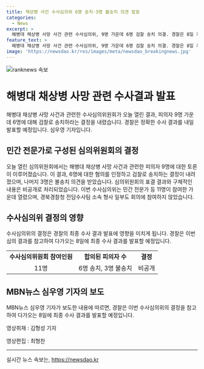 ```yaml
---
title: 채상병 사건 수사심의위 6명 송치·3명 불송치 의견 발표
categories:
  - News
excerpt: >
  해병대 채상병 사망 사건 관련 수사심의위, 9명 가운데 6명 검찰 송치 의결. 경찰은 8일 자세한 결과 발표 예정. 비공개 2시간 30분 논의, 구체적 내용 공개 안해. 회의에는 민간 전문가 11명 참여, 경북경찰청 전담수사팀 일부 배석. 경찰은 6명 송치 의견 참고, 8일 최종 결과 발표 예정. -MBN뉴스 심우영-
feature_text: >
  해병대 채상병 사망 사건 관련 수사심의위, 9명 가운데 6명 검찰 송치 의결. 경찰은 8일 자세한 결과 발표 예정. 비공개 2시간 30분 논의, 구체적 내용 공개 안해. 회의에는 민간 전문가 11명 참여, 경북경찰청 전담수사팀 일부 배석. 경찰은 6명 송치 의견 참고, 8일 최종 결과 발표 예정. -MBN뉴스 심우영-
image: 'https://newsdao.kr/res/images/meta/newsdao_breakingnews.jpg'
---
```


<p><img src="https://newsdao.kr/res/images/meta/newsdao_breakingnews.jpg" alt="ranknews 속보" /></p>

<h1>해병대 채상병 사망 관련 수사결과 발표</h1>

<p data-ke-size="size16">해병대 채상병 사망 사건과 관련한 수사심의위원회가 오늘 열린 결과, 피의자 9명 가운데 6명에 대해 검찰로 송치하라는 결정을 내렸습니다. 경찰은 정확한 수사 결과를 내일 발표할 예정입니다. 심우영 기자입니다.</p>

<h2>민간 전문가로 구성된 심의위원회의 결정</h2>

<p data-ke-size="size16">오늘 열린 심의위원회에서는 해병대 채상병 사망 사건과 관련한 피의자 9명에 대한 토론이 이루어졌습니다. 이 결과, 6명에 대한 혐의를 인정하고 검찰로 송치하는 결정이 내려졌으며, 나머지 3명은 불송치 의견을 받았습니다. 심의위원회의 표결 결과와 구체적인 내용은 비공개로 처리되었습니다. 이번 수사심의위는 민간 전문가 등 11명이 참여한 가운데 열렸으며, 경북경찰청 전담수사팀 소속 형사 일부도 회의에 참여하지 않았습니다.</p>

<h2>수사심의위 결정의 영향</h2>

<p data-ke-size="size16">수사심의위의 결정은 경찰의 최종 수사 결과 발표에 영향을 미치게 됩니다. 경찰은 이번 심의 결과를 참고하여 다가오는 8일에 최종 수사 결과를 발표할 예정입니다.</p>

<table>
  <tr>
    <td style="text-align: center; height: 17px;"><b>수사심의위원회 참여인원</b></td>
    <td style="text-align: center; height: 17px;"><b>합의된 피의자 수</b></td>
    <td style="text-align: center; height: 17px;"><b>결정</b></td>
  </tr>
  <tr>
    <td style="text-align: center; height: 17px;">11명</td>
    <td style="text-align: center; height: 17px;">6명 송치, 3명 불송치</td>
    <td style="text-align: center; height: 17px;">비공개</td>
  </tr>
</table>

<h2>MBN뉴스 심우영 기자의 보도</h2>

<p data-ke-size="size16">MBN뉴스 심우영 기자가 보도한 내용에 따르면, 경찰은 이번 수사심의위의 결정을 참고하여 다가오는 8일에 최종 수사 결과를 발표할 예정입니다.</p>

<p data-ke-size="size16">영상취재 : 김형성 기자</p>

<p data-ke-size="size16">영상편집 : 최형찬</p>

<hr>
실시간 뉴스 속보는, <a href="https://newsdao.kr" rel="dofollow">https://newsdao.kr</a>


